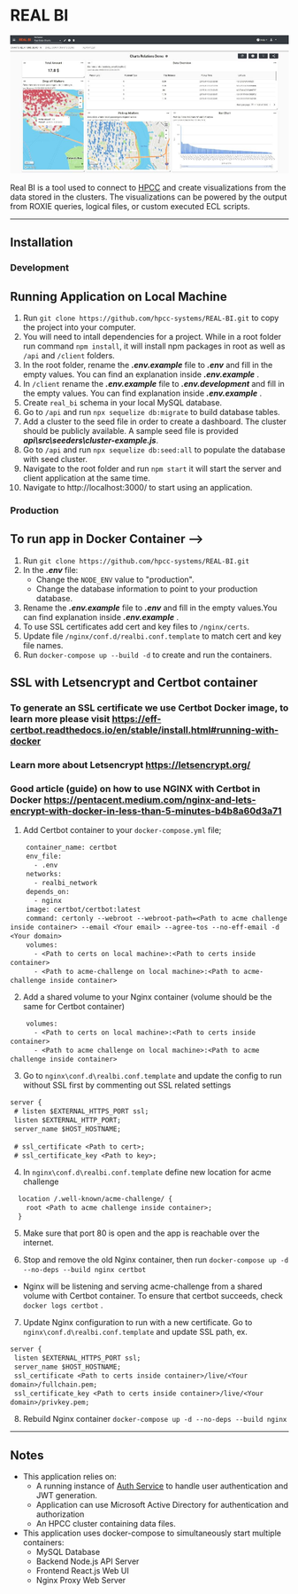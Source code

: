# REAL BI

![](/client/public/docs/realbidemo.jpg)

Real BI is a tool used to connect to [HPCC](https://hpccsystems.com/) and create visualizations from the data stored in the clusters. The visualizations can be powered by the output from ROXIE queries, logical files, or custom executed ECL scripts.

---

## Installation

### Development

## Running Application on Local Machine

1. Run `git clone https://github.com/hpcc-systems/REAL-BI.git` to copy the project into your computer.
2. You will need to intall dependencies for a project. While in a root folder run command `npm install`, it will install npm packages in root as well as `/api` and `/client` folders.
3. In the root folder, rename the **_.env.example_** file to **_.env_** and fill in the empty values. You can find an explanation inside **_.env.example_** .
4. In `/client` rename the **_.env.example_** file to **_.env.development_** and fill in the empty values. You can find explanation inside **_.env.example_** .
5. Create `real_bi` schema in your local MySQL database.
6. Go to `/api` and run `npx sequelize db:migrate` to build database tables.
7. Add a cluster to the seed file in order to create a dashboard. The cluster should be publicly available. A sample seed file is provided **_api\src\seeders\cluster-example.js_**.
8. Go to `/api` and run `npx sequelize db:seed:all` to populate the database with seed cluster.
9. Navigate to the root folder and run `npm start` it will start the server and client application at the same time.
10. Navigate to http://localhost:3000/ to start using an application.

### Production

## To run app in Docker Container -->

1. Run `git clone https://github.com/hpcc-systems/REAL-BI.git`
2. In the **_.env_** file:
   - Change the `NODE_ENV` value to "production".
   - Change the database information to point to your production database.
3. Rename the **_.env.example_** file to **_.env_** and fill in the empty values.You can find explanation inside **_.env.example_** .
4. To use SSL certificates add cert and key files to `/nginx/certs`.
5. Update file `/nginx/conf.d/realbi.conf.template` to match cert and key file names.
6. Run `docker-compose up --build -d` to create and run the containers.

## SSL with Letsencrypt and Certbot container

### To generate an SSL certificate we use Certbot Docker image, to learn more please visit https://eff-certbot.readthedocs.io/en/stable/install.html#running-with-docker

### Learn more about Letsencrypt https://letsencrypt.org/

### Good article (guide) on how to use NGINX with Certbot in Docker https://pentacent.medium.com/nginx-and-lets-encrypt-with-docker-in-less-than-5-minutes-b4b8a60d3a71

1. Add Certbot container to your `docker-compose.yml` file;

```certbot:
    container_name: certbot
    env_file:
      - .env
    networks:
      - realbi_network
    depends_on:
      - nginx
    image: certbot/certbot:latest
    command: certonly --webroot --webroot-path=<Path to acme challenge inside container> --email <Your email> --agree-tos --no-eff-email -d <Your domain>
    volumes:
      - <Path to certs on local machine>:<Path to certs inside container>
      - <Path to acme-challenge on local machine>:<Path to acme-challenge inside container>
```

2.  Add a shared volume to your Nginx container (volume should be the same for Certbot container)

```
    volumes:
      - <Path to certs on local machine>:<Path to certs inside container>
      - <Path to acme challenge on local machine>:<Path to acme challenge inside container>
```

3. Go to `nginx\conf.d\realbi.conf.template` and update the config to run without SSL first by commenting out SSL related settings

```
server {
 # listen $EXTERNAL_HTTPS_PORT ssl;
 listen $EXTERNAL_HTTP_PORT;
 server_name $HOST_HOSTNAME;

 # ssl_certificate <Path to cert>;
 # ssl_certificate_key <Path to key>;

```

4. In `nginx\conf.d\realbi.conf.template` define new location for acme challenge

```
  location /.well-known/acme-challenge/ {
    root <Path to acme challenge inside container>;
  }
```

5. Make sure that port 80 is open and the app is reachable over the internet.

6. Stop and remove the old Nginx container, then run `docker-compose up -d --no-deps --build nginx certbot`

- Nginx will be listening and serving acme-challenge from a shared volume with Certbot container.
  To ensure that certbot succeeds, check `docker logs certbot` .

7. Update Nginx configuration to run with a new certificate. Go to `nginx\conf.d\realbi.conf.template` and update SSL path, ex.

```
server {
 listen $EXTERNAL_HTTPS_PORT ssl;
 server_name $HOST_HOSTNAME;
 ssl_certificate <Path to certs inside container>/live/<Your domain>/fullchain.pem;
 ssl_certificate_key <Path to certs inside container>/live/<Your domain>/privkey.pem;
```

8. Rebuild Nginx container `docker-compose up -d --no-deps --build nginx`

---

## Notes

- This application relies on:
  - A running instance of [Auth Service](https://github.com/hpcc-systems/Auth-Service) to handle user authentication and JWT generation.
  - Application can use Microsoft Active Directory for authentication and authorization
  - An HPCC cluster containing data files.
- This application uses docker-compose to simultaneously start multiple containers:
  - MySQL Database
  - Backend Node.js API Server
  - Frontend React.js Web UI
  - Nginx Proxy Web Server
